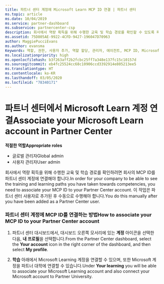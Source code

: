 ```yaml
---
title: 파트너 센터 계정에 Microsoft Learn MCP ID 연결 | 파트너 센터
ms.topic: article
ms.date: 10/04/2019
ms.service: partner-dashboard
ms.subservice: partnercenter-csp
description: 회사에서 역량 획득을 위해 수행한 교육 및 학습 경로를 확인할 수 있도록 파트너 센터 계정에 MCP ID를 연결하는 방법을 알아봅니다.
ms.assetid: 75D805AE-9922-4CFD-9427-196047D70963
author: MaggiePucciEvans
ms.author: evansma
Keywords: 역할, 권한, 사용자 추가, 역할 할당, 관리자, 에이전트, MCP ID, Microsoft Learn
ms.localizationpriority: high
ms.openlocfilehash: b3f263aff2b2fcbc25ff7a348e137fc15c10157d
ms.sourcegitcommit: eb4fc25524cc68c10906ccd3392914e805213ee5
ms.translationtype: HT
ms.contentlocale: ko-KR
ms.lasthandoff: 03/05/2020
ms.locfileid: "78340171"
---
```

# <a name="associate-your-microsoft-learn-account-in-partner-center"></a><span data-ttu-id="52959-104">파트너 센터에서 Microsoft Learn 계정 연결</span><span class="sxs-lookup"><span data-stu-id="52959-104">Associate your Microsoft Learn account in Partner Center</span></span>

<span data-ttu-id="52959-105">**적절한 역할**</span><span class="sxs-lookup"><span data-stu-id="52959-105">**Appropriate roles**</span></span>
-   <span data-ttu-id="52959-106">글로벌 관리자</span><span class="sxs-lookup"><span data-stu-id="52959-106">Global admin</span></span>
-   <span data-ttu-id="52959-107">사용자 관리자</span><span class="sxs-lookup"><span data-stu-id="52959-107">User admin</span></span>

<span data-ttu-id="52959-108">회사에서 역량 획득을 위해 수행한 교육 및 학습 경로를 확인하려면 회사의 MCP ID를 파트너 센터 계정에 연결해야 합니다.</span><span class="sxs-lookup"><span data-stu-id="52959-108">In order for your company to be able to see the training and learning paths you have taken towards competencies, you need to associate your MCP ID to your Partner Center account.</span></span> <span data-ttu-id="52959-109">이 작업은 파트너 센터 사용자로 추가된 후 수동으로 수행해야 합니다.</span><span class="sxs-lookup"><span data-stu-id="52959-109">You do this manually after you have been added as a Partner Center user.</span></span>

### <a name="how-to-associate-your-mcp-id-to-your-partner-center-account"></a><span data-ttu-id="52959-110">파트너 센터 계정에 MCP ID를 연결하는 방법</span><span class="sxs-lookup"><span data-stu-id="52959-110">How to associate your MCP ID to your Partner Center account</span></span>

1. <span data-ttu-id="52959-111">파트너 센터 대시보드에서, 대시보드 오른쪽 모서리에 있는 **계정** 아이콘을 선택한 다음, **내 프로필**을 선택합니다.</span><span class="sxs-lookup"><span data-stu-id="52959-111">From the Partner Center dashboard, select the **Your account** icon in the right corner of the dashboard, and then select **My profile**.</span></span>

2. <span data-ttu-id="52959-112">**학습** 아래에서 Microsoft Learning 계정을 연결할 수 있으며, 또한 Microsoft 계정을 파트너 대학에 연결할 수 있습니다.</span><span class="sxs-lookup"><span data-stu-id="52959-112">Under **Your learning** you will be able to associate your Microsoft Learning account and also connect your Microsoft account to Partner University.</span></span>
